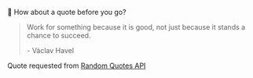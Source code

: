 📣 How about a quote before you go?

> Work for something because it is good, not just because it stands a chance to succeed.
>
> <p>- Václav Havel</p>

Quote requested from [Random Quotes API](https://github.com/lukePeavey/quotable)
